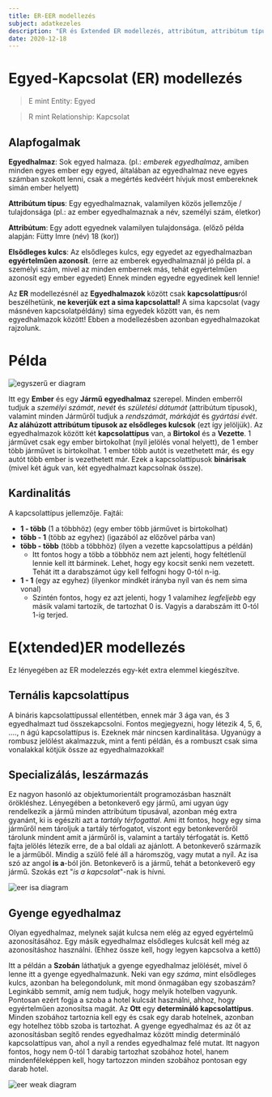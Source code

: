 ```yaml
---
title: ER-EER modellezés
subject: adatkezeles
description: "ER és Extended ER modellezés, attribútum, attribútum típus, kapcsolattípus, kardinalitás, egyedhalmaz."
date: 2020-12-18
---
```


# Egyed-Kapcsolat (ER) modellezés

> E mint Entity: Egyed

> R mint Relationship: Kapcsolat

## Alapfogalmak

**Egyedhalmaz**: Sok egyed halmaza. (pl.: _emberek egyedhalmaz_, amiben minden egyes ember egy egyed, általában az egyedhalmaz neve egyes számban szokott lenni, csak a megértés kedvéért hívjuk most embereknek simán ember helyett)

**Attribútum típus**: Egy egyedhalmaznak, valamilyen közös jellemzője / tulajdonsága (pl.: az ember egyedhalmaznak a név, személyi szám, életkor)

**Attribútum**: Egy adott egyednek valamilyen tulajdonsága. (előző példa alapján: Fütty Imre (név) 18 (kor))

**Elsődleges kulcs**: Az elsődleges kulcs, egy egyedet az egyedhalmazban **egyértelműen azonosít**. (erre az emberek egyedhalmaznál jó példa pl. a személyi szám, mivel az minden embernek más, tehát egyértelműen azonosít egy ember egyedet) Ennek minden egyedre egyedinek kell lennie!

Az **ER** modellezésnél az **Egyedhalmazok** között csak **kapcsolattípus**ról beszélhetünk, **ne keverjük ezt a sima kapcsolattal!** A sima kapcsolat (vagy másnéven kapcsolatpéldány) sima egyedek között van, és nem egyedhalmazok között! Ebben a modellezésben azonban egyedhalmazokat rajzolunk.

# Példa

![egyszerű er diagram](https://i.ibb.co/qdPshW5/er.jpg)

Itt egy **Ember** és egy **Jármű** **egyedhalmaz** szerepel. Minden emberről tudjuk a _személyi számát_, _nevét_ és _születési dátumát_ (attribútum típusok), valamint minden Járműről tudjuk a _rendszámát_, _márkáját_ és _gyártási évét_. **Az aláhúzott attribútum típusok az elsődleges kulcsok** (ezt így jelöljük). Az egyedhalmazok között két **kapcsolattípus** van, a **Birtokol** és a **Vezette**. 1 járművet csak egy ember birtokolhat (nyíl jelölés vonal helyett), de 1 ember több járművet is birtokolhat. 1 ember több autót is vezethetett már, és egy autót több ember is vezethetett már. Ezek a kapcsolattípusok **binárisak** (mivel két águk van, két egyedhalmazt kapcsolnak össze).

## Kardinalitás

A kapcsolattípus jellemzője.
Fajtái:

- **1 - több** (1 a többhöz) (egy ember több járművet is birtokolhat)
- **több - 1** (több az egyhez) (igazából az előzővel párba van)
- **több - több** (több a többhöz) (ilyen a vezette kapcsolattípus a példán)
  - Itt fontos hogy a több a többhöz nem azt jelenti, hogy feltétlenül lennie kell itt bárminek. Lehet, hogy egy kocsit senki nem vezetett. Tehát itt a darabszámot úgy kell felfogni hogy 0-tól n-ig.
- **1 - 1** (egy az egyhez) (ilyenkor mindkét irányba nyíl van és nem sima vonal)
  - Szintén fontos, hogy ez azt jelenti, hogy 1 valamihez _legfeljebb_ egy másik valami tartozik, de tartozhat 0 is. Vagyis a darabszám itt 0-tól 1-ig terjed.

# E(xtended)ER modellezés

Ez lényegében az ER modelezzés egy-két extra elemmel kiegészítve.

## Ternális kapcsolattípus

A bináris kapcsolattípussal ellentétben, ennek már 3 ága van, és 3 egyedhalmazt tud összekapcsolni. Fontos megjegyezni, hogy létezik 4, 5, 6, ...., n ágú kapcsolattípus is. Ezeknek már nincsen kardinalitása. Ugyanúgy a rombusz jelölést akalmazzuk, mint a fenti példán, és a rombuszt csak sima vonalakkal kötjük össze az egyedhalmazokkal!

## Specializálás, leszármazás

Ez nagyon hasonló az objektumorientált programozásban használt örökléshez. Lényegében a betonkeverő egy jármű, ami ugyan úgy rendelkezik a jármű minden attribútum típusával, azonban még extra gyanánt, ki is egészíti azt a _tartály térfogattal_. Ami itt fontos, hogy egy sima járműről nem tároljuk a tartály térfogatot, viszont egy betonkeverőről tárolunk mindent amit a járműről is, valamint a tartály térfogatát is. Kettő fajta jelölés létezik erre, de a bal oldali az ajánlott. A betonkeverő származik le a járműből. Mindig a szülő felé áll a háromszög, vagy mutat a nyíl. Az isa szó az angol **is a**-ból jön. Betonkeverő is a jármű, tehát a betonkeverő egy jármű. Szokás ezt "_is a kapcsolat_"-nak is hívni.

![eer isa diagram](https://i.ibb.co/HVHQpMW/er-isa.jpg)

## Gyenge egyedhalmaz

Olyan egyedhalmaz, melynek saját kulcsa nem elég az egyed egyértelmű azonosításához. Egy másik egyedhalmaz elsődleges kulcsát kell még az azonosításhoz használni. (Ehhez össze kell, hogy legyen kapcsolva a kettő)

Itt a példán a **Szobán** láthatjuk a gyenge egyedhalmaz jelölését, mivel ő lenne itt a gyenge egyedhalmazunk. Neki van egy _száma_, mint elsődleges kulcs, azonban ha belegondolunk, mit mond önmagában egy szobaszám? Leginkább semmit, amíg nem tudjuk, hogy melyik hotelben vagyunk. Pontosan ezért fogja a szoba a hotel kulcsát használni, ahhoz, hogy egyértelműen azonosítsa magát. Az **Ott** egy **determináló kapcsolattípus**. Minden szobához tartoznia kell egy és csak egy darab hotelnek, azonban egy hotelhez több szoba is tartozhat. A gyenge egyedhalmaz és az őt az azonosításban segítő rendes egyedhalmaz között mindig determináló kapcsolattípus van, ahol a nyíl a rendes egyedhalmaz felé mutat. Itt nagyon fontos, hogy nem 0-tól 1 darabig tartozhat szobához hotel, hanem mindenféleképpen kell, hogy tartozzon minden szobához pontosan egy darab hotel.

![eer weak diagram](https://i.ibb.co/g3pKgZz/er-weak.jpg)
